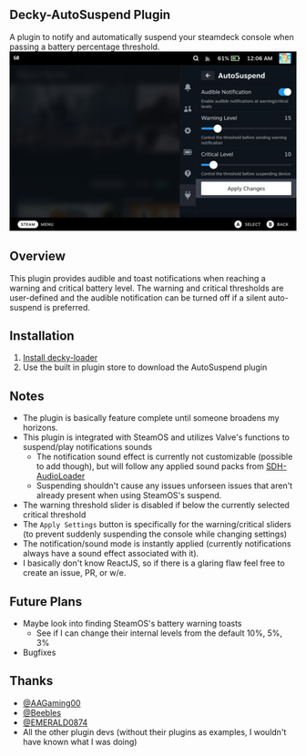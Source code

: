 ## Decky-AutoSuspend Plugin
A plugin to notify and automatically suspend your steamdeck console when passing a battery percentage threshold.
![Main View](./assets/thumbnail.jpg)

## Overview
This plugin provides audible and toast notifications when reaching a warning and critical battery level. The warning and critical thresholds are user-defined and the audible notification can be turned off if a silent auto-suspend is preferred.

## Installation
1. [Install decky-loader](https://github.com/SteamDeckHomebrew/decky-loader#installation)
2. Use the built in plugin store to download the AutoSuspend plugin

## Notes
- The plugin is basically feature complete until someone broadens my horizons.
- This plugin is integrated with SteamOS and utilizes Valve's functions to suspend/play notifications sounds
   - The notification sound effect is currently not customizable (possible to add though), but will follow any applied sound packs from [SDH-AudioLoader](https://github.com/EMERALD0874/SDH-AudioLoader)
   - Suspending shouldn't cause any issues unforseen issues that aren't already present when using SteamOS's suspend.
- The warning threshold slider is disabled if below the currently selected critical threshold
- The `Apply Settings` button is specifically for the warning/critical sliders (to prevent suddenly suspending the console while changing settings)
- The notification/sound mode is instantly applied (currently notifications always have a sound effect associated with it).
- I basically don't know ReactJS, so if there is a glaring flaw feel free to create an issue, PR, or w/e.

## Future Plans
- Maybe look into finding SteamOS's battery warning toasts
   - See if I can change their internal levels from the default 10%, 5%, 3%
- Bugfixes

## Thanks
- [@AAGaming00](https://github.com/AAGaming00)
- [@Beebles](https://github.com/beebls)
- [@EMERALD0874](https://github.com/EMERALD0874)
- All the other plugin devs (without their plugins as examples, I wouldn't have known what I was doing)